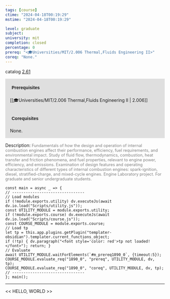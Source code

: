 ```yaml
---
tags: [course]
ctime: "2024-04-18T00:19:29"
mstime: "2024-04-18T00:19:29"

level: graduate
subject: 
university: mit
completion: closed
percentage: 0
prereq: "<🎓Universities/MIT/2.006 Thermal,Fluids Engineering II>"
coreq: "None."
---
```


catalog [2.61](http://student.mit.edu/catalog/m2b.html#2.61)

<span style="display: block; padding: 15px; background-color: rgb(100, 100, 100, 0.2);"><font id="m_prereq1890_0" style="display: block; font-family: Arial, sans-serif; font-weight: bold; padding: 5px">Prerequisites</font><br><span id="prereq1890_0">[[🎓Universities/MIT/2.006 Thermal,Fluids Engineering II | 2.006]]</span></span>
<span style="display: block; padding: 15px; background-color: rgb(100, 100, 100, 0.2);"><font id="m_coreq1890_0" style="display: block; font-family: Arial, sans-serif; font-weight: bold; padding: 5px">Corequisites</font><br><span id="coreq1890_0">None.</span></span>

<font style="">Description:</font>
<font style="color: grey; font-size: 0.8rem;">Fundamentals of how the design and operation of internal combustion engines affect their performance, efficiency, fuel requirements, and environmental impact.  Study of fluid flow, thermodynamics, combustion, heat transfer and friction phenomena, and fuel properties, relevant to engine power, efficiency, and emissions.  Examination of design features and operating characteristics of different types of internal combustion engines:  spark-ignition, diesel, stratified-charge, and mixed-cycle engines.  Engine Laboratory project.  For graduate and senior undergraduate students.</font>

```dataviewjs
const main = async _ => {
// --------------------------------
// Load modules
if (!module.exports.utility) dv.executeJs(await dv.io.load("Scripts/utility.js"));
const UTILITY_MODULE = module.exports.utility;
if (!module.exports.course) dv.executeJs(await dv.io.load("Scripts/course.js"));
const COURSE_MODULE = module.exports.course;
// Load tp
let tp = this.app.plugins.getPlugin("templater-obsidian").templater.current_functions_object;
if (!tp) { dv.paragraph("<font style='color: red'>tp not loaded!</font>"); return; }
// Evaluate
await UTILITY_MODULE.waitForElements(`#m_prereq1890_0`, {timeout:5});
COURSE_MODULE.evaluate_req("1890_0", "prereq", UTILITY_MODULE, dv, tp);
COURSE_MODULE.evaluate_req("1890_0", "coreq", UTILITY_MODULE, dv, tp);
// --------------------------------
}; main();
```

---

<< HELLO, WORLD >>
